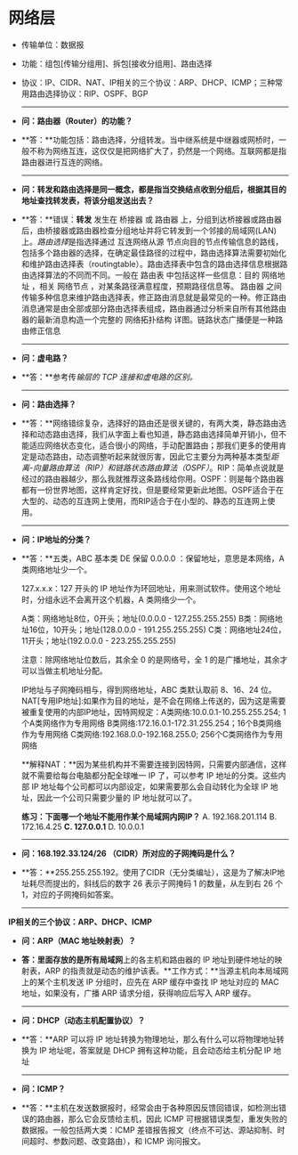 # 网络层
* 传输单位：数据报

* 功能：组包[传输分组用]、拆包[接收分组用]、路由选择

* 协议：IP、CIDR、NAT、IP相关的三个协议：ARP、DHCP、ICMP；三种常用路由选择协议：RIP、OSPF、BGP

  ****


* **问：路由器（Router）的功能？**

* **答：**功能包括：路由选择，分组转发。当中继系统是中继器或网桥时，一般不称为网络互连，这仅仅是把网络扩大了，扔然是一个网络。互联网都是指路由器进行互连的网络。

  ****

 * **问：转发和路由选择是同一概念，都是指当交换结点收到分组后，根据其目的地址查找转发表，将该分组发送出去？**

 * **答：**错误：**转发** 发生在 桥接器 或 路由器 上，分组到达桥接器或路由器后，由桥接器或路由器检查分组地址并将它转发到一个邻接的局域网(LAN)上。*路由选择*是指选择通过 互连网络从源 节点向目的节点传输信息的路线，包括多个路由器的选择，在确定最佳路径的过程中，路由选择算法需要初始化和维护路由选择表（routingtable）。路由选择表中包含的路由选择信息根据路由选择算法的不同而不同。一般在 路由表 中包括这样一些信息：目的 网络地址 ，相关 网络节点 ，对某条路径满意程度，预期路径信息等。 路由器 之间传输多种信息来维护路由选择表，修正路由消息就是最常见的一种。修正路由消息通常是由全部或部分路由选择表组成，路由器通过分析来自所有其他路由器的最新消息构造一个完整的 网络拓扑结构 详图。链路状态广播便是一种路由修正信息

   ****

* **问：虚电路？**

* **答：**参考传*输层的 TCP 连接和虚电路的区别。*

  ****

* **问：路由选择？**

* **答：**网络错综复杂，选择好的路由还是很关键的，有两大类，静态路由选择和动态路由选择，我们从字面上看也知道，静态路由选择简单开销小，但不能适应网络状态变化，适合很小的网络，手动配置路由；那我们更多的使用肯定是动态路由，动态调整听起来就很厉害，因此它主要分为两种基本类型*距离-向量路由算法（RIP）*和*链路状态路由算法（OSPF）*。RIP：简单点说就是经过的路由器越少，那么我就推荐这条路线给你用。OSPF：则是每个路由器都有一份世界地图，这样肯定好找，但是要经常更新此地图。OSPF适合于在大型的、动态的互连网上使用，而RIP适合于在小型的、静态的互连网上使用。

  ****

* **问：IP地址的分类？**

* **答：**五类，ABC 基本类 DE 保留
  0.0.0.0 ：保留地址，意思是本网络，A 类网络地址少一个。

  127.x.x.x：127 开头的 IP 地址作为环回地址，用来测试软件。使用这个地址时，分组永远不会离开这个机器，A 类网络少一个。

  

  A类：网络地址8位，0开头；地址(0.0.0.0 - 127.255.255.255)
  B类：网络地址16位，10开头；地址(128.0.0.0 - 191.255.255.255)
  C类：网络地址24位，11开头；地址(192.0.0.0 - 223.255.255.255)

  注意：除网络地址位数后，其余全 0 的是网络号，全 1 的是广播地址，其余才可以当做主机地址分配。

  

  IP地址与子网掩码相与，得到网络地址，ABC 类默认取前 8、16、24 位。
  NAT[专用IP地址]:如果作为目的地址，是不会在网络上传送的，因为这是需要被重复使用的内部IP地址，因特网规定：A类网络:10.0.0.1-10.255.255.254; 1个A类网络作为专用网络
  B类网络:172.16.0.1-172.31.255.254；16个B类网络作为专用网络
  C类网络:192.168.0.0-192.168.255.0; 256个C类网络作为专用网络

  

  **解释NAT：**因为某些机构并不需要连接到因特网，只需要内部通信，这样就不需要给每台电脑都分配全球唯一 IP 了，可以参考 IP 地址的分类。这些内部 IP 地址每个公司都可以内部设定，如果需要那么会自动转化为全球 IP 地址，因此一个公司只需要少量的 IP 地址就可以了。

  

  **练习：下面哪一个地址不能用作某个局域网内网IP？**
  A. 192.168.201.114 B. 172.16.4.25 **C. 127.0.0.1** D. 10.0.0.1

  ****

* **问：168.192.33.124/26 （CIDR）所对应的子网掩码是什么？**
* **答：**255.255.255.192。使用了CIDR（无分类编址），这是为了解决IP地址耗尽而提出的，斜线后的数字 26 表示子网掩码 1 的数量，从左到右 26 个 1，对应的子网掩码如答案。

  ****


**IP相关的三个协议：ARP、DHCP、ICMP**
* **问：ARP（MAC 地址映射表）？**

* **答：**里面存放的是**所有局域网**上的各主机和路由器的 IP 地址到硬件地址的映射表，ARP 的指责就是动态的维护该表。**工作方式：**当源主机向本局域网上的某个主机发送 IP 分组时，应先在 ARP 缓存中查找 IP 地址对应的 MAC 地址，如果没有，广播 ARP 请求分组，获得响应后写入 ARP 缓存。

  ****

* **问：DHCP（动态主机配置协议）？**

* **答：**ARP 可以将 IP 地址转换为物理地址，那么有什么可以将物理地址转换为 IP 地址呢，答案就是 DHCP 拥有这种功能，且会动态给主机分配 IP 地址

  ****

* **问：ICMP？**

* **答：**主机在发送数据报时，经常会由于各种原因反馈回错误，如检测出错误的路由器，那么它会反馈给主机，因此 ICMP 可根据错误类型，重发失败的数据报。一般包括两大类：ICMP 差错报告报文（终点不可达、源站抑制、时间超时、参数问题、改变路由），和 ICMP 询问报文。


